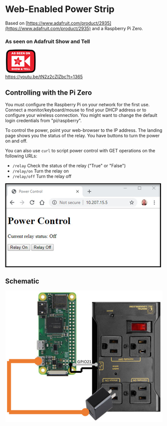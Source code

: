 # Web-Enabled Power Strip

Based on [https://www.adafruit.com/product/2935](https://www.adafruit.com/product/2935) and a Raspberry Pi Zero.

### As seen on Adafruit Show and Tell
[![](art/adafruit.jpg)](https://www.adafruit.com/) <br>
https://youtu.be/tN2z2cZIZbc?t=1365


## Controlling with the Pi Zero

You must configure the Raspberry Pi on your network for the first use. Connect a monitor/keyboard/mouse to
find your DHCP address or to configure your wireless connection. You might want to change the default
login credentials from "pi/raspberry".

To control the power, point your web-browser to the IP address. The landing page shows you the status of the 
relay. You have buttons to turn the power on and off.

You can also use `curl` to script power control with GET operations on the following URLs:

  - `/relay` Check the status of the relay ("True" or "False")
  - `/relay/on` Turn the relay on
  - `/relay/off` Turn the relay off
  
![](art/web.jpg)

## Schematic

![](art/schematic.jpg)
